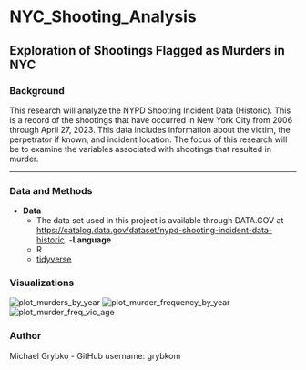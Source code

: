 # NYC_Shooting_Analysis
Exploration of Shootings Flagged as Murders in NYC 
---

### Background

This research will analyze the NYPD Shooting Incident Data (Historic). This is a record of the shootings that have occurred in New York City from 2006 through April 27, 2023.  This data includes information about the victim, the perpetrator if known, and incident location. The focus of this research will be to examine the variables associated with shootings that resulted in murder. 

---

### Data and Methods
- **Data**
  - The data set used in this project is available through DATA.GOV at https://catalog.data.gov/dataset/nypd-shooting-incident-data-historic.
-**Language**
  -  R
  -  [tidyverse](https://www.tidyverse.org/)

### Visualizations
![plot_murders_by_year](https://github.com/user-attachments/assets/73328e05-a5c9-4c1c-88ca-73ab4e92f65c)
![plot_murder_frequency_by_year](https://github.com/user-attachments/assets/b2663ade-665e-4765-8b8a-10cb61d2b0a6)
![plot_murder_freq_vic_age](https://github.com/user-attachments/assets/16dbfb90-dbe1-40a1-8075-df07fd5d88e1)

### Author
Michael Grybko - GitHub username: grybkom


